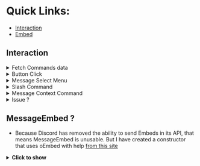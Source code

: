 # Quick Links:
- [Interaction](https://github.com/aiko-chan-ai/discord.js-selfbot-v13/blob/main/Document/Message.md#interaction)
- [Embed](https://github.com/aiko-chan-ai/discord.js-selfbot-v13/blob/main/Document/Message.md#messageembed-)

## Interaction
<details>
<summary>Fetch Commands data</summary>

```js
/* Save to cache */
// In guild (Opcode 24)
await guild.searchInteraction(
	{
		limit: 100, // default: 1
		query: 'ping', // optional
		type: 'CHAT_INPUT', // default: 'CHAT_INPUT'
		offset: 0, // default: 0
		botID: ['botid1', 'botid2'], // optional
	}
);
// Fetch all commands (1 bot) Shouldn't be used
await bot.applications.fetch(
	{
		guildId: 'guild id to search', // optional
		force: false, // Using cache or createDMs to bot
	}
);
```
</details>
<details>
<summary>Button Click</summary>

```js
await Button.click(Message); // Message has button (v1)
//
await message.clickButton(buttonID); // Message has button (v2)
```
</details>
<details>
<summary>Message Select Menu</summary>

```js
await MessageSelectMenu.select(Message, options); // Message has menu (v1)
// value: ['value1', 'value2' , ...]
await message.selectMenu(menuID, options) // If message has >= 2 menu
await message.selectMenu(options) // If message has 1 menu
```
</details>
<details>
<summary>Slash Command</summary>

```js
// v1 [deprecated]
// v2
await Channel.sendSlash(botID, commandName, ['option1', 'option2']);
// Eg /addrole roleID: 12345678987654321 userID: 98765432123456789
// => await Channel.sendSlash(botID, 'addrole', ['12345678987654321', '98765432123456789']);
// Command group
await Channel.sendSlash(botID, commandName, ['sub command', 'option1', 'option2']);
// Eg: /role add roleID: 12345678987654321 userID: 98765432123456789
// => await Channel.sendSlash(botID, 'role', ['add', '12345678987654321', '98765432123456789']);
```
</details>
<details>
<summary>Message Context Command</summary>

```js
// v1 [deprecated]
// v2
await message.contextMenu(botID, commandName);
```
</details>
<details>
<summary>Issue ?</summary>

- It has some minor bugs.
> DiscordAPIError [20012] You are not authorized to perform this action on this application
> 
> I tried to fix it by creating 1 DMs with bot
> 
> In this way, all Slash commands can be obtained
- I will try to find another way to not need to create DMs with Bot anymore
- Credit: [Here](https://www.reddit.com/r/Discord_selfbots/comments/tczprx/discum_help_creating_a_selfbot_that_can_do_ping/)
- <strong>Update: Now to get more secure interaction commands you need to use guild.searchInteraction() (using gateway)</strong>
</details>

## MessageEmbed ?
- Because Discord has removed the ability to send Embeds in its API, that means MessageEmbed is unusable. But I have created a constructor that uses oEmbed with help [from this site](https://www.reddit.com/r/discordapp/comments/82p8i6/a_basic_tutorial_on_how_to_get_the_most_out_of/)

<details>
<summary><strong>Click to show</strong></summary>


Code:
```js
const Discord = require('discord.js-selfbot-v13');
const w = new Discord.WebEmbed({
  shorten: true,
  hidden: false // if you send this embed with MessagePayload.options.embeds, it must set to false
})
	.setAuthor({ name: 'hello', url: 'https://google.com' })
	.setColor('RED')
	.setDescription('description uh')
	.setProvider({ name: 'provider', url: 'https://google.com' })
	.setTitle('This is Title')
        .setURL('https://google.com')
	.setImage(
		'https://cdn.discordapp.com/attachments/820557032016969751/959093026695835648/unknown.png',
	)
	.setVideo(
		'https://cdn.discordapp.com/attachments/877060758092021801/957691816143097936/The_Quintessential_Quintuplets_And_Rick_Astley_Autotune_Remix.mp4',
	);
message.channel.send({ content: `Hello world`, embeds: [w] }) // Patched :)

```
### Features & Issues
- No Timestamp, Footer, Fields, Author iconURL
- Video with Embed working
- Can only choose between image and thumbnail
- Description limit 350 characters
- If you use hidden mode you must make sure your custom content is less than 1000 characters without nitro (because hidden mode uses 1000 characters + URL)

</details>